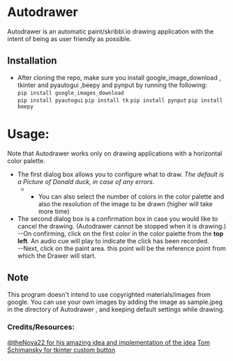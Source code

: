 # Autodrawer

Autodrawer is an automatic paint/skribbl.io drawing application with the intent of being as user friendly as possible.

## Installation

- After cloning the repo, make sure you install google_image_download , tkinter and pyautogui ,beepy and pynput by running the    following:  
    `pip install google_images_download`  
    `pip install pyautogui`
    `pip install tk`
    `pip install pynput`
    `pip install beepy`
# Usage:
Note that Autodrawer works only on drawing applications with a horizontal color palette. 
- The first dialog box allows you to configure what to draw.  *The default is a Picture of Donald duck, in case of any errors.* 
  - -  You can also select the number of colors in the color palette and also the resolution of the image to be drawn (higher will take more time)
 - The second dialog box is a confirmation box in case you would like to cancel the drawing. (Autodrawer cannot be stopped when it is drawing.) 
 --On confirming, click on the first color in the color palette from the **top left**. An audio cue will play to indicate the click has been recorded.  
 --Next, click on the paint area. this point will be the reference point from which the Drawer will start.

## Note

This program doesn't intend to use copyrighted materials/images from google. You can use your own images by adding the image as sample.jpeg in the directory of Autodrawer , and keeping default settings while drawing.

### Credits/Resources:
[@theNova22 for his amazing idea and implementation of the idea](https://github.com/TheNova22/Skribbot)
[Tom Schimansky  for tkinter custom button](https://github.com/TomSchimansky/GuitarTuner/blob/master/documentation/tkinter_custom_button.py)
